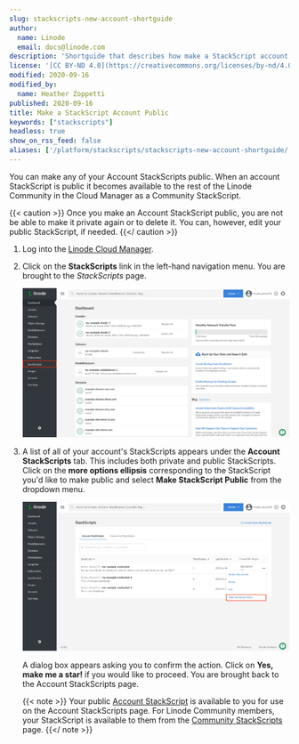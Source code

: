 ```yaml
---
slug: stackscripts-new-account-shortguide
author:
  name: Linode
  email: docs@linode.com
description: 'Shortguide that describes how make a StackScript account public.'
license: '[CC BY-ND 4.0](https://creativecommons.org/licenses/by-nd/4.0)'
modified: 2020-09-16
modified_by:
  name: Heather Zoppetti
published: 2020-09-16
title: Make a StackScript Account Public
keywords: ["stackscripts"]
headless: true
show_on_rss_feed: false
aliases: ['/platform/stackscripts/stackscripts-new-account-shortguide/']
---
```


You can make any of your Account StackScripts public. When an account StackScript is public it becomes available to the rest of the Linode Community in the Cloud Manager as a Community StackScript.

{{< caution >}}
Once you make an Account StackScript public, you are not be able to make it private again or to delete it. You can, however, edit your public StackScript, if needed.
{{</ caution >}}

1. Log into the [Linode Cloud Manager](https://cloud.linode.com/).

1. Click on the **StackScripts** link in the left-hand navigation menu. You are brought to the *StackScripts* page.

      ![Click on the StackScripts link in the left-hand navigation menu](stackscripts-sidebar-link.png "Click on the StackScripts link in the left-hand navigation menu")

1.  A list of all of your account's StackScripts appears under the **Account StackScripts** tab. This includes both private and public StackScripts. Click on the **more options ellipsis** corresponding to the StackScript you'd like to make public and select **Make StackScript Public** from the dropdown menu.

      ![Select Make StackScript Public from the dropdown menu](select-make-stackscript-public.png "Select Make StackScript Public from the dropdown menu")

    A dialog box appears asking you to confirm the action. Click on **Yes, make me a star!** if you would like to proceed. You are brought back to the Account StackScripts page.

    {{< note >}}
Your public [Account StackScript](/docs/platform/stackscripts/how-to-deploy-a-new-linode-using-a-stackscript/#account-stackscripts) is available to you for use on the Account StackScripts page. For Linode Community members, your StackScript is available to them from the [Community StackScripts](/docs/platform/stackscripts/how-to-deploy-a-new-linode-using-a-stackscript/#community-stackscripts) page.
    {{</ note >}}
